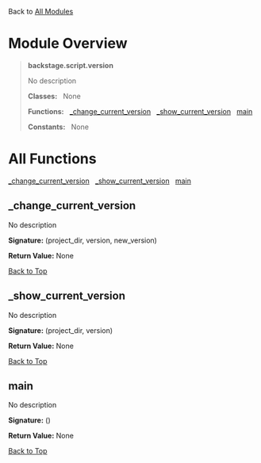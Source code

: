 Back to [All Modules](https://github.com/pyrustic/backstage/blob/master/docs/modules/README.md#readme)

# Module Overview

> **backstage.script.version**
> 
> No description
>
> **Classes:** &nbsp; None
>
> **Functions:** &nbsp; [\_change\_current\_version](#_change_current_version) &nbsp; [\_show\_current\_version](#_show_current_version) &nbsp; [main](#main)
>
> **Constants:** &nbsp; None

# All Functions
[\_change\_current\_version](#_change_current_version) &nbsp; [\_show\_current\_version](#_show_current_version) &nbsp; [main](#main)

## \_change\_current\_version
No description



**Signature:** (project\_dir, version, new\_version)



**Return Value:** None

[Back to Top](#module-overview)


## \_show\_current\_version
No description



**Signature:** (project\_dir, version)



**Return Value:** None

[Back to Top](#module-overview)


## main
No description



**Signature:** ()



**Return Value:** None

[Back to Top](#module-overview)


